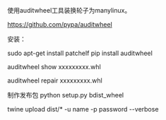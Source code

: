 使用auditwheel工具装换轮子为manylinux。

https://github.com/pypa/auditwheel

安装：

sudo apt-get install patchelf
pip install auditwheel

auditwheel show xxxxxxxxx.whl

auditwheel repair xxxxxxxxx.whl



制作发布包
python setup.py bdist_wheel

twine upload dist/* -u name -p password --verbose


